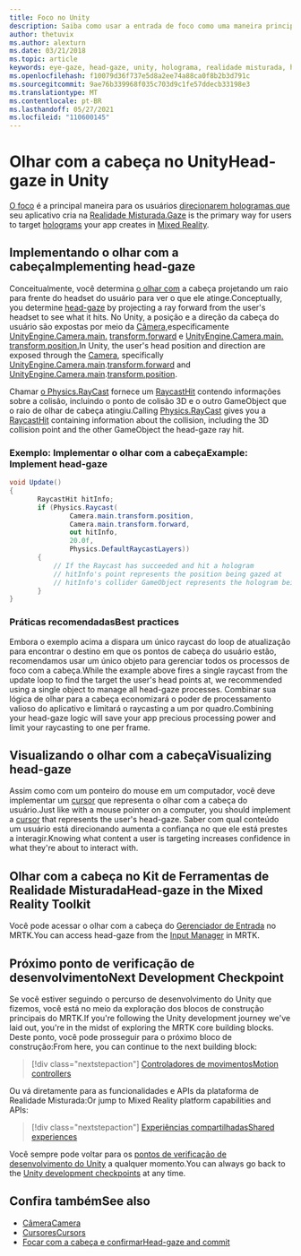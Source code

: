 ```yaml
---
title: Foco no Unity
description: Saiba como usar a entrada de foco como uma maneira principal para os usuários direcionarem os hologramas que seu aplicativo cria na realidade misturada.
author: thetuvix
ms.author: alexturn
ms.date: 03/21/2018
ms.topic: article
keywords: eye-gaze, head-gaze, unity, holograma, realidade misturada, headset de realidade misturada, headset de realidade misturada do Windows, headset de realidade virtual, MRTK, Kit de Ferramentas de Realidade Misturada
ms.openlocfilehash: f10079d36f737e5d8a2ee74a88ca0f8b2b3d791c
ms.sourcegitcommit: 9ae76b339968f035c703d9c1fe57ddecb33198e3
ms.translationtype: MT
ms.contentlocale: pt-BR
ms.lasthandoff: 05/27/2021
ms.locfileid: "110600145"
---
```

# <a name="head-gaze-in-unity"></a><span data-ttu-id="60f01-104">Olhar com a cabeça no Unity</span><span class="sxs-lookup"><span data-stu-id="60f01-104">Head-gaze in Unity</span></span>

<span data-ttu-id="60f01-105">[O foco](../../design/gaze-and-commit.md) é a principal maneira para os usuários [direcionarem hologramas que](../../discover/hologram.md) seu aplicativo cria na [Realidade Misturada.](../../discover/mixed-reality.md)</span><span class="sxs-lookup"><span data-stu-id="60f01-105">[Gaze](../../design/gaze-and-commit.md) is the primary way for users to target [holograms](../../discover/hologram.md) your app creates in [Mixed Reality](../../discover/mixed-reality.md).</span></span>

## <a name="implementing-head-gaze"></a><span data-ttu-id="60f01-106">Implementando o olhar com a cabeça</span><span class="sxs-lookup"><span data-stu-id="60f01-106">Implementing head-gaze</span></span>

<span data-ttu-id="60f01-107">Conceitualmente, você determina [o olhar com](../../design/gaze-and-commit.md) a cabeça projetando um raio para frente do headset do usuário para ver o que ele atinge.</span><span class="sxs-lookup"><span data-stu-id="60f01-107">Conceptually, you determine [head-gaze](../../design/gaze-and-commit.md) by projecting a ray forward from the user's headset to see what it hits.</span></span> <span data-ttu-id="60f01-108">No Unity, a posição e a direção da cabeça do usuário são expostas por meio da [Câmera,](camera-in-unity.md)especificamente [UnityEngine.Camera.main.](https://docs.unity3d.com/ScriptReference/Camera-main.html) [transform.forward](https://docs.unity3d.com/ScriptReference/Transform-forward.html) e [UnityEngine.Camera.main.](https://docs.unity3d.com/ScriptReference/Camera-main.html) [transform.position.](https://docs.unity3d.com/ScriptReference/Transform-position.html)</span><span class="sxs-lookup"><span data-stu-id="60f01-108">In Unity, the user's head position and direction are exposed through the [Camera](camera-in-unity.md), specifically [UnityEngine.Camera.main](https://docs.unity3d.com/ScriptReference/Camera-main.html).[transform.forward](https://docs.unity3d.com/ScriptReference/Transform-forward.html) and [UnityEngine.Camera.main](https://docs.unity3d.com/ScriptReference/Camera-main.html).[transform.position](https://docs.unity3d.com/ScriptReference/Transform-position.html).</span></span>

<span data-ttu-id="60f01-109">Chamar [o Physics.RayCast](https://docs.unity3d.com/ScriptReference/Physics.Raycast.html) fornece um [RaycastHit](https://docs.unity3d.com/ScriptReference/RaycastHit.html) contendo informações sobre a colisão, incluindo o ponto de colisão 3D e o outro GameObject que o raio de olhar de cabeça atingiu.</span><span class="sxs-lookup"><span data-stu-id="60f01-109">Calling [Physics.RayCast](https://docs.unity3d.com/ScriptReference/Physics.Raycast.html) gives you a [RaycastHit](https://docs.unity3d.com/ScriptReference/RaycastHit.html) containing information about the collision, including the 3D collision point and the other GameObject the head-gaze ray hit.</span></span>

### <a name="example-implement-head-gaze"></a><span data-ttu-id="60f01-110">Exemplo: Implementar o olhar com a cabeça</span><span class="sxs-lookup"><span data-stu-id="60f01-110">Example: Implement head-gaze</span></span>

```cs
void Update()
{
       RaycastHit hitInfo;
       if (Physics.Raycast(
               Camera.main.transform.position,
               Camera.main.transform.forward,
               out hitInfo,
               20.0f,
               Physics.DefaultRaycastLayers))
       {
           // If the Raycast has succeeded and hit a hologram
           // hitInfo's point represents the position being gazed at
           // hitInfo's collider GameObject represents the hologram being gazed at
       }
}
```

### <a name="best-practices"></a><span data-ttu-id="60f01-111">Práticas recomendadas</span><span class="sxs-lookup"><span data-stu-id="60f01-111">Best practices</span></span>

<span data-ttu-id="60f01-112">Embora o exemplo acima a dispara um único raycast do loop de atualização para encontrar o destino em que os pontos de cabeça do usuário estão, recomendamos usar um único objeto para gerenciar todos os processos de foco com a cabeça.</span><span class="sxs-lookup"><span data-stu-id="60f01-112">While the example above fires a single raycast from the update loop to find the target the user's head points at, we recommended using a single object to manage all head-gaze processes.</span></span> <span data-ttu-id="60f01-113">Combinar sua lógica de olhar para a cabeça economizará o poder de processamento valioso do aplicativo e limitará o raycasting a um por quadro.</span><span class="sxs-lookup"><span data-stu-id="60f01-113">Combining your head-gaze logic will save your app precious processing power and limit your raycasting to one per frame.</span></span>

## <a name="visualizing-head-gaze"></a><span data-ttu-id="60f01-114">Visualizando o olhar com a cabeça</span><span class="sxs-lookup"><span data-stu-id="60f01-114">Visualizing head-gaze</span></span>

<span data-ttu-id="60f01-115">Assim como com um ponteiro do mouse em um computador, você deve implementar um [cursor](../../design/cursors.md) que representa o olhar com a cabeça do usuário.</span><span class="sxs-lookup"><span data-stu-id="60f01-115">Just like with a mouse pointer on a computer, you should implement a [cursor](../../design/cursors.md) that represents the user's head-gaze.</span></span> <span data-ttu-id="60f01-116">Saber com qual conteúdo um usuário está direcionando aumenta a confiança no que ele está prestes a interagir.</span><span class="sxs-lookup"><span data-stu-id="60f01-116">Knowing what content a user is targeting increases confidence in what they're about to interact with.</span></span>

## <a name="head-gaze-in-the-mixed-reality-toolkit"></a><span data-ttu-id="60f01-117">Olhar com a cabeça no Kit de Ferramentas de Realidade Misturada</span><span class="sxs-lookup"><span data-stu-id="60f01-117">Head-gaze in the Mixed Reality Toolkit</span></span>

<span data-ttu-id="60f01-118">Você pode acessar o olhar com a cabeça do [Gerenciador de Entrada](/windows/mixed-reality/mrtk-unity/features/input/overview) no MRTK.</span><span class="sxs-lookup"><span data-stu-id="60f01-118">You can access head-gaze from the [Input Manager](/windows/mixed-reality/mrtk-unity/features/input/overview) in MRTK.</span></span>

## <a name="next-development-checkpoint"></a><span data-ttu-id="60f01-119">Próximo ponto de verificação de desenvolvimento</span><span class="sxs-lookup"><span data-stu-id="60f01-119">Next Development Checkpoint</span></span>

<span data-ttu-id="60f01-120">Se você estiver seguindo o percurso de desenvolvimento do Unity que fizemos, você está no meio da exploração dos blocos de construção principais do MRTK.</span><span class="sxs-lookup"><span data-stu-id="60f01-120">If you're following the Unity development journey we've laid out, you're in the midst of exploring the MRTK core building blocks.</span></span> <span data-ttu-id="60f01-121">Deste ponto, você pode prosseguir para o próximo bloco de construção:</span><span class="sxs-lookup"><span data-stu-id="60f01-121">From here, you can continue to the next building block:</span></span>

> [!div class="nextstepaction"]
> [<span data-ttu-id="60f01-122">Controladores de movimentos</span><span class="sxs-lookup"><span data-stu-id="60f01-122">Motion controllers</span></span>](motion-controllers-in-unity.md)

<span data-ttu-id="60f01-123">Ou vá diretamente para as funcionalidades e APIs da plataforma de Realidade Misturada:</span><span class="sxs-lookup"><span data-stu-id="60f01-123">Or jump to Mixed Reality platform capabilities and APIs:</span></span>

> [!div class="nextstepaction"]
> [<span data-ttu-id="60f01-124">Experiências compartilhadas</span><span class="sxs-lookup"><span data-stu-id="60f01-124">Shared experiences</span></span>](shared-experiences-in-unity.md)

<span data-ttu-id="60f01-125">Você sempre pode voltar para os [pontos de verificação de desenvolvimento do Unity](unity-development-overview.md#2-core-building-blocks) a qualquer momento.</span><span class="sxs-lookup"><span data-stu-id="60f01-125">You can always go back to the [Unity development checkpoints](unity-development-overview.md#2-core-building-blocks) at any time.</span></span>

## <a name="see-also"></a><span data-ttu-id="60f01-126">Confira também</span><span class="sxs-lookup"><span data-stu-id="60f01-126">See also</span></span>
* [<span data-ttu-id="60f01-127">Câmera</span><span class="sxs-lookup"><span data-stu-id="60f01-127">Camera</span></span>](camera-in-unity.md)
* [<span data-ttu-id="60f01-128">Cursores</span><span class="sxs-lookup"><span data-stu-id="60f01-128">Cursors</span></span>](../../design/cursors.md)
* [<span data-ttu-id="60f01-129">Focar com a cabeça e confirmar</span><span class="sxs-lookup"><span data-stu-id="60f01-129">Head-gaze and commit</span></span>](../../design/gaze-and-commit.md)